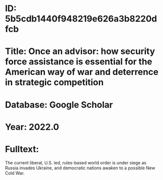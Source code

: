 # ID: 5b5cdb1440f948219e626a3b8220dfcb
# Title: Once an advisor: how security force assistance is essential for the American way of war and deterrence in strategic competition
# Database: Google Scholar
# Year: 2022.0
# Fulltext:
The current liberal, U.S. led, rules-based world order is under siege as Russia invades Ukraine, and democratic nations awaken to a possible New Cold War.